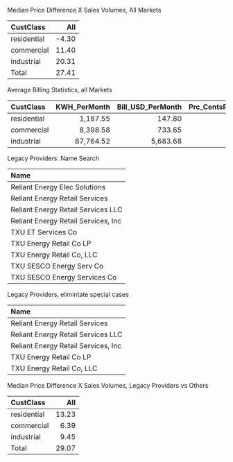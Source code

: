 Median Price Difference X Sales Volumes, All Markets 

[comment]: <> (median_price_diff_times_volumes_reg_dereg.md)
[comment]: <> (<script src="https://gist.github.com/dkfurrow/de2d53d7e50381c9b1be53f7a5ca4577.js"></script>)

| CustClass   |   All |
|:------------|------:|
| residential | -4.30 |
| commercial  | 11.40 |
| industrial  | 20.31 |
| Total       | 27.41 |

[comment]: <> (average_billing_stats.md)
[comment]: <> (<script src="https://gist.github.com/dkfurrow/4dfe1f149f85772a9ec4d905b28f2bea.js"></script>)

Average Billing Statistics, all Markets

| CustClass   |   KWH_PerMonth |   Bill_USD_PerMonth |   Prc_CentsPerKWH |
|:------------|---------------:|-------------------:|------------------:|
| residential |       1,187.55 |             147.80 |             12.45 |
| commercial  |       8,398.58 |             733.65 |              8.74 |
| industrial  |      87,764.52 |           5,683.68 |              6.48 |

[comment]: <> (legacy_providers_1.md)
[comment]: <> (<script src="https://gist.github.com/dkfurrow/afafd9ef7710604d4674fe8194b38fb2.js"></script>)

Legacy Providers: Name Search

| Name                                |
|:------------------------------------|
| Reliant Energy Elec Solutions       |
| Reliant Energy Retail Services      |
| Reliant Energy Retail Services LLC  |
| Reliant Energy Retail Services, Inc |
| TXU ET Services Co                  |
| TXU Energy Retail Co LP             |
| TXU Energy Retail Co, LLC           |
| TXU SESCO Energy Serv Co            |
| TXU SESCO Energy Services Co        |

[comment]: <> (legacy_providers_2.md)
[comment]: <> (<script src="https://gist.github.com/dkfurrow/ac080e79a53293932534e768460982da.js"></script>)

Legacy Providers, elimintate special cases

| Name                                |
|:------------------------------------|
| Reliant Energy Retail Services      |
| Reliant Energy Retail Services LLC  |
| Reliant Energy Retail Services, Inc |
| TXU Energy Retail Co LP             |
| TXU Energy Retail Co, LLC           |

[comment]: <> (median_price_diff_times_volumes_legacy_others.md)
[comment]: <> (<script src="https://gist.github.com/dkfurrow/decf5d945350c7c52f9a28bdf932c93d.js"></script>)

Median Price Difference X Sales Volumes, Legacy Providers vs Others

| CustClass   |   All |
|:------------|------:|
| residential | 13.23 |
| commercial  |  6.39 |
| industrial  |  9.45 |
| Total       | 29.07 |

